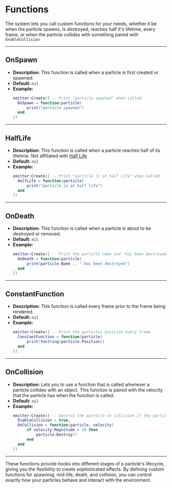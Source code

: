 # Functions

The system lets you call custom functions for your needs, whether it be when the particle spawns, is destroyed, reaches half it's lifetime, every frame, or when the particle collides with something paired with `EnableCollision`

---

## **OnSpawn**

- **Description:** This function is called when a particle is first created or spawned.
- **Default:** `nil`
- **Example:**
  ```lua
  emitter:Create({ -- Print "particle spawned" when called
    OnSpawn = function(particle)
        print("particle spawned")
    end
  })
  ```

---

## **HalfLife**

- **Description:** This function is called when a particle reaches half of its lifetime. Not affiliated with [Half Life](https://www.half-life.com/en/home/)
- **Default:** `nil`
- **Example:**
  ```lua
  emitter:Create({ -- Print "particle is at half life" when called
    HalfLife = function(particle)
        print("particle is at half life")
    end
  })
  ```

---

## **OnDeath**

- **Description:** This function is called when a particle is about to be destroyed or removed.
- **Default:** `nil`
- **Example:**
  ```lua
  emitter:Create({ -- Print the particle name and "has been destroyed" when called
    OnDeath = function(particle)
        print(particle.Name .. " has been destroyed")
    end
  })
  ```

---

## **ConstantFunction**

- **Description:** This function is called every frame prior to the frame being rendered.
- **Default:** `nil`
- **Example:**
  ```lua
  emitter:Create({ -- Print the particles position every frame
    ConstantFunction = function(particle)
        print(tostring(particle.Position))
    end
  })
  ```

---

## **OnCollision**

- **Description:** Lets you to use a function that is called whenever a particle collides with an object. This function is paired with the velocity that the particle has when the function is called.
- **Default:** `nil`
- **Example:**
  ```lua
  emitter:Create({ -- Destroy the particle on collision if the particle is moving faster than 10 studs per second
    EnableCollision = true,
    OnCollision = function(particle, velocity)
        if velocity.Magnitude > 10 then
            particle:Destroy()
        end
    end
  }) 
  ```

---

These functions provide hooks into different stages of a particle's lifecycle, giving you the flexibility to create sophisticated effects. By defining custom functions for spawning, mid-life, death, and collision, you can control exactly how your particles behave and interact with the environment.